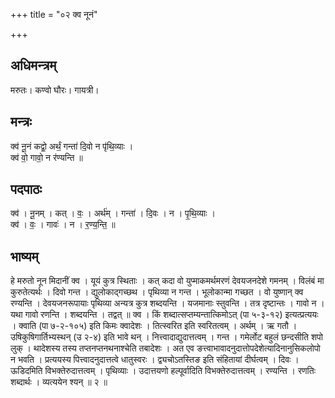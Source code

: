 +++
title = "०२ क्व नूनं"

+++
## अधिमन्त्रम्
मरुतः। कण्वो घौरः। गायत्री।

## मन्त्रः
क्व॑ नू॒नं कद्वो॒ अर्थं॒ गन्ता॑ दि॒वो न पृ॑थि॒व्याः ।  
क्व॑ वो॒ गावो॒ न र॑ण्यन्ति ॥

## पदपाठः
क्व॑ । नू॒नम् । कत् । वः॒ । अर्थ॑म् । गन्ता॑ । दि॒वः । न । पृ॒थि॒व्याः ।  
क्व॑ । वः॒ । गावः॑ । न । र॒ण्य॒न्ति॒ ॥

## भाष्यम्
हे मरुतो नून मिदानीं क्व । यूयं कुत्र स्थिताः । कत् कदा वो युप्माकमर्थमरणं देवयजनदेशे गमनम् । विलंबं मा कुरुतेत्यर्थः । दिवो गन्त । द्युलोकाद्गच्छथ । पृथिव्या न गन्त । भूलोकान्मा गच्छत । वो युष्णान् क्व रण्यन्ति । देवयजनरूपायाः पृथिव्या अन्यत्र कुत्र शब्दयन्ति । यजमानाः स्तुवन्ति । तत्र दृष्टान्तः । गावो न । यथा गावो रणन्ति । शब्दयन्ति । तद्वत् ॥ क्व । किं शब्दात्सप्तम्यन्तात्किमोऽत् (पा ५-३-१२) इत्यत्प्रत्ययः । क्वाति (पा ७-२-१०५) इति किमः क्वादेशः । तित्स्वरित इति स्वरितत्वम् । अर्थम् । ऋ गतौ । उषिकुषिगार्तिभ्यस्थन् (उ २-४) इति भावे थन् । नित्त्वादाद्युदात्तत्वम् । गन्त । गमेर्लोट बहुलं छन्दसीति शपो लुक् । थादेशस्य तस्य तप्तनप्तनथनाश्चेति तबादेशः । अत एव ङत्त्वाभावादनुदात्तोपदेशेत्यादिनानुसिकलोपो न भवति । प्रत्ययस्य पित्त्वादनुदात्तत्वे धातुस्वरः । द्व्यचोऽतस्तिङ इति संहितायां दीर्घत्वम् । दिवः । ऊडिदमिति विभक्तेरुदात्तत्वम् । पृथिव्याः । उदात्तयणो हल्पूर्वादिति विभक्तेरुदात्तत्वम् । रण्यन्ति । रणतिः शब्दार्थः । व्यत्ययेन श्यन् ॥ २ ॥